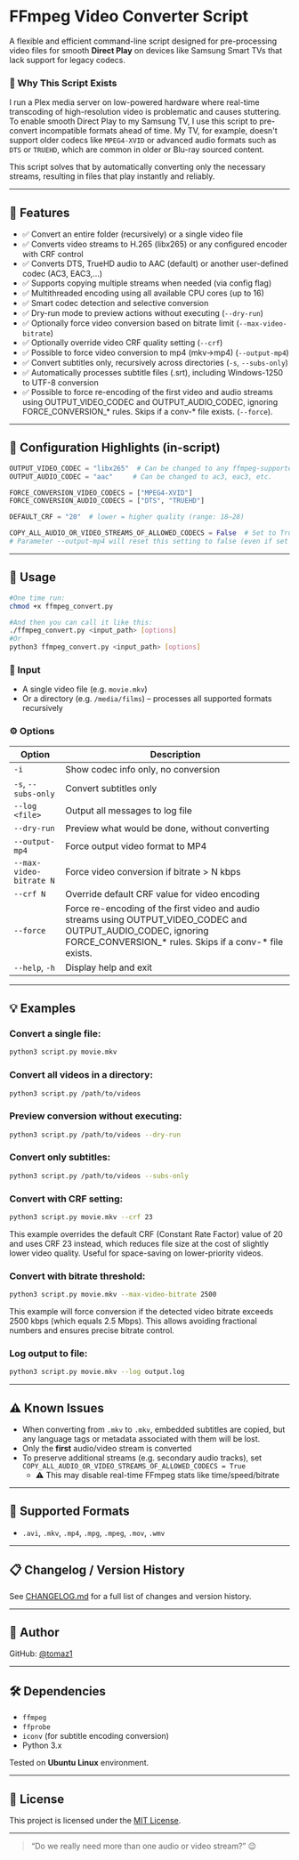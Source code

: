 # FFmpeg Video Converter Script

A flexible and efficient command-line script designed for pre-processing video files for smooth **Direct Play** on devices like Samsung Smart TVs that lack support for legacy codecs.

### 🎯 Why This Script Exists

I run a Plex media server on low-powered hardware where real-time transcoding of high-resolution video is problematic and causes stuttering. To enable smooth Direct Play to my Samsung TV, I use this script to pre-convert incompatible formats ahead of time. My TV, for example, doesn't support older codecs like `MPEG4-XVID` or advanced audio formats such as `DTS` or `TRUEHD`, which are common in older or Blu-ray sourced content.

This script solves that by automatically converting only the necessary streams, resulting in files that play instantly and reliably.

---

## 📌 Features

- ✅ Convert an entire folder (recursively) or a single video file
- ✅ Converts video streams to H.265 (libx265) or any configured encoder with CRF control
- ✅ Converts DTS, TrueHD audio to AAC (default) or another user-defined codec (AC3, EAC3,...)
- ✅ Supports copying multiple streams when needed (via config flag)
- ✅ Multithreaded encoding using all available CPU cores (up to 16)
- ✅ Smart codec detection and selective conversion
- ✅ Dry-run mode to preview actions without executing (`--dry-run`)
- ✅ Optionally force video conversion based on bitrate limit (`--max-video-bitrate`)
- ✅ Optionally override video CRF quality setting (`--crf`)
- ✅ Possible to force video conversion to mp4 (mkv->mp4) (`--output-mp4`)
- ✅ Convert subtitles only, recursively across directories (`-s`, `--subs-only`)
- ✅ Automatically processes subtitle files (.srt), including Windows-1250 to UTF-8 conversion
- ✅ Possible to force re-encoding of the first video and audio streams using OUTPUT_VIDEO_CODEC and OUTPUT_AUDIO_CODEC, ignoring FORCE_CONVERSION_* rules. Skips if a conv-* file exists. (`--force`).

---

## 🔧 Configuration Highlights (in-script)

```python
OUTPUT_VIDEO_CODEC = "libx265"  # Can be changed to any ffmpeg-supported encoder
OUTPUT_AUDIO_CODEC = "aac"     # Can be changed to ac3, eac3, etc.

FORCE_CONVERSION_VIDEO_CODECS = ["MPEG4-XVID"]
FORCE_CONVERSION_AUDIO_CODECS = ["DTS", "TRUEHD"]

DEFAULT_CRF = "20"  # lower = higher quality (range: 18–28)

COPY_ALL_AUDIO_OR_VIDEO_STREAMS_OF_ALLOWED_CODECS = False  # Set to True to preserve all streams
# Parameter --output-mp4 will reset this setting to false (even if set to True in here)
```

---

## 🚀 Usage
```bash
#One time run:
chmod +x ffmpeg_convert.py

#And then you can call it like this:
./ffmpeg_convert.py <input_path> [options]
#Or
python3 ffmpeg_convert.py <input_path> [options]
```

### 📁 Input

- A single video file (e.g. `movie.mkv`)
- Or a directory (e.g. `/media/films`) – processes all supported formats recursively

### ⚙️ Options

| Option                   | Description                                                |
|--------------------------|------------------------------------------------------------|
| `-i`                    | Show codec info only, no conversion                        |
| `-s`, `--subs-only`     | Convert subtitles only                                     |
| `--log <file>`          | Output all messages to log file                            |
| `--dry-run`             | Preview what would be done, without converting             |
| `--output-mp4`          | Force output video format to MP4                           |
| `--max-video-bitrate N` | Force video conversion if bitrate > N kbps                |
| `--crf N`               | Override default CRF value for video encoding              |
| `--force`               | Force re-encoding of the first video and audio streams using OUTPUT_VIDEO_CODEC and OUTPUT_AUDIO_CODEC, ignoring FORCE_CONVERSION_* rules. Skips if a conv-* file exists.|
| `--help`, `-h`          | Display help and exit                                      |

---

## 💡 Examples

### Convert a single file:

```bash
python3 script.py movie.mkv
```

### Convert all videos in a directory:

```bash
python3 script.py /path/to/videos
```

### Preview conversion without executing:

```bash
python3 script.py /path/to/videos --dry-run
```

### Convert only subtitles:

```bash
python3 script.py /path/to/videos --subs-only
```

### Convert with CRF setting:

```bash
python3 script.py movie.mkv --crf 23
```

This example overrides the default CRF (Constant Rate Factor) value of 20 and uses CRF 23 instead, which reduces file size at the cost of slightly lower video quality. Useful for space-saving on lower-priority videos.

### Convert with bitrate threshold:

```bash
python3 script.py movie.mkv --max-video-bitrate 2500
```

This example will force conversion if the detected video bitrate exceeds 2500 kbps (which equals 2.5 Mbps). This allows avoiding fractional numbers and ensures precise bitrate control.

### Log output to file:

```bash
python3 script.py movie.mkv --log output.log
```

---

## ⚠️ Known Issues

- When converting from `.mkv` to `.mkv`, embedded subtitles are copied, but any language tags or metadata associated with them will be lost.
- Only the **first** audio/video stream is converted
- To preserve additional streams (e.g. secondary audio tracks), set `COPY_ALL_AUDIO_OR_VIDEO_STREAMS_OF_ALLOWED_CODECS = True`
  - ⚠️ This may disable real-time FFmpeg stats like time/speed/bitrate

---

## 📂 Supported Formats

- `.avi`, `.mkv`, `.mp4`, `.mpg`, `.mpeg`, `.mov`, `.wmv`

---

## 📋 Changelog / Version History

See [CHANGELOG.md](./CHANGELOG.md) for a full list of changes and version history.

---

## 👤 Author

GitHub: [@tomaz1](https://github.com/tomaz1)

---

## 🛠 Dependencies

- `ffmpeg`
- `ffprobe`
- `iconv` (for subtitle encoding conversion)
- Python 3.x

Tested on **Ubuntu Linux** environment.

---

## 📜 License

This project is licensed under the [MIT License](https://opensource.org/licenses/MIT).

---

> “Do we really need more than one audio or video stream?” 😉
